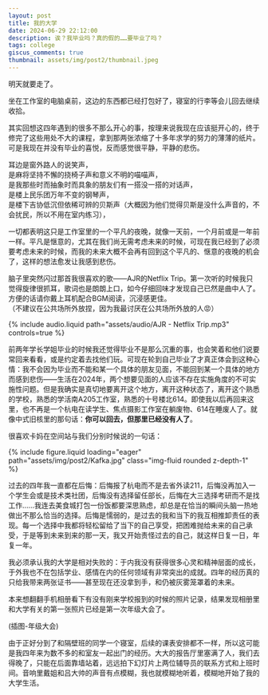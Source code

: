 ```yaml
---
layout: post
title: 我的大学
date: 2024-06-29 22:12:00
description: 诶？我毕业吗？真的假的……要毕业了吗？
tags: college
giscus_comments: true
thumbnail: assets/img/post2/thumbnail.jpeg
---
```


明天就要走了。

坐在工作室的电脑桌前，这边的东西都已经打包好了，寝室的行李等会儿回去继续收拾。

其实回想这四年遇到的很多不那么开心的事，按理来说我现在应该挺开心的，终于修完了这些用处不大的课程，拿到那两张浓缩了十多年求学的努力的薄薄的纸片。可是我现在并没有毕业的喜悦，反而感觉很平静，平静的悲伤。

耳边是窗外路人的说笑声，<br>
是麻将坚持不懈的挠椅子声和意义不明的喵喵声，<br>
是我那些时而抽象时而具象的朋友们有一搭没一搭的对话声，<br>
是楼上民乐团万年不变的钢琴声，<br>
是楼下吉协低沉但依稀可辨的贝斯声（大概因为他们觉得贝斯是没什么声音的，不会扰民，所以不用在室内练习），

一切都表明这只是工作室里的一个平凡的夜晚，就像一天前，一个月前或是一年前一样。平凡是惬意的，尤其在我们尚无需考虑未来的时候，可现在我已经到了必须要考虑未来的时候，而我的未来大概不会再有回到这个平凡的、惬意的夜晚的机会了，这样的想法愈发让我感到悲伤。

脑子里突然闪过那首我很喜欢的歌——AJR的Netflix Trip。第一次听的时候我只觉得旋律很抓耳，歌词也是朗朗上口，如今仔细回味才发现自己已然是曲中人了。方便的话请你戴上耳机配合BGM阅读，沉浸感更佳。<br>
（不建议在公共场所外放捏，因为我最讨厌在公共场所外放的人😡️）

<div class="row mt-3">
    <div class="col-sm mt-3 mt-md-0">
        {% include audio.liquid path="assets/audio/AJR - Netflix Trip.mp3" controls=true %}
    </div>
</div>

前两年学长学姐毕业的时候我还觉得毕业不是那么沉重的事，也会笑着和他们说要常回来看看，或是约定着去找他们玩。可现在轮到自己毕业了才真正体会到这种心情：我不会因为毕业而不能和某一个具体的朋友见面，不能回到某一个具体的地方而感到悲伤——生活在2024年，两个想要见面的人应该不存在实施角度的不可实施性问题。但是我确实是真切地要离开这个地方，离开这种状态了，离开这个熟悉的学校，熟悉的学活南A205工作室，熟悉的十号楼北614。即使我以后再回来这里，也不再是一个杭电在读学生、焦点摄影工作室在躺废物、614在睡废人了。就像中式旧核里的那句话：**你可以回去，但那里已经没有人了**。

很喜欢卡妈在空间站与我们分别时候说的一句话：

<div class="row mt-3">
    <div class="col-sm mt-3 mt-md-0">
        {% include figure.liquid loading="eager" path="assets/img/post2/Kafka.jpg" class="img-fluid rounded z-depth-1" %}
    </div>
</div>

过去的四年我一直都在后悔：后悔报了杭电而不是去省外读211，后悔没再加入一个学生会或是技术类社团，后悔没有选择留任部长，后悔在大三选择考研而不是找工作……我连去美食城打包一份饭都要深思熟虑，却总是在恰当的瞬间头脑一热地做出不那么恰当的选择。后悔是懦弱的，是过去的我和当下的我互相推卸责任的表现。每一个选择中我都将轻松留给了当下的自己享受，把困难抛给未来的自己承受，于是等到未来到来的那一天，我又开始责怪过去的自己，就这样日复一日，年复一年。

我必须承认我的大学是相对失败的：于内我没有获得很多心灵和精神层面的成长，于外我也不在包括学业、感情在内的任何领域有非常突出的成就。四年的经历真的只给我带来两张证书——甚至现在还没拿到手，和仍被灰雾笼罩着的未来。













本来想翻翻手机相册看下有没有刚来学校报到的时候的照片记录，结果发现相册里和大学有关的第一张照片已经是第一次年级大会了。

(插图-年级大会)

由于正好分到了和隔壁班的同学一个寝室，后续的课表安排都不一样，所以这可能是我四年来为数不多的和室友一起出门的经历。大大的报告厅里塞满了人，我们去得晚了，只能在后面靠墙站着，远远拍下幻灯片上两位辅导员的联系方式和上班时间。音响里戴姐和吕大帅的声音有点模糊，我也就模糊地听着，模糊地开始了我的大学生活。
